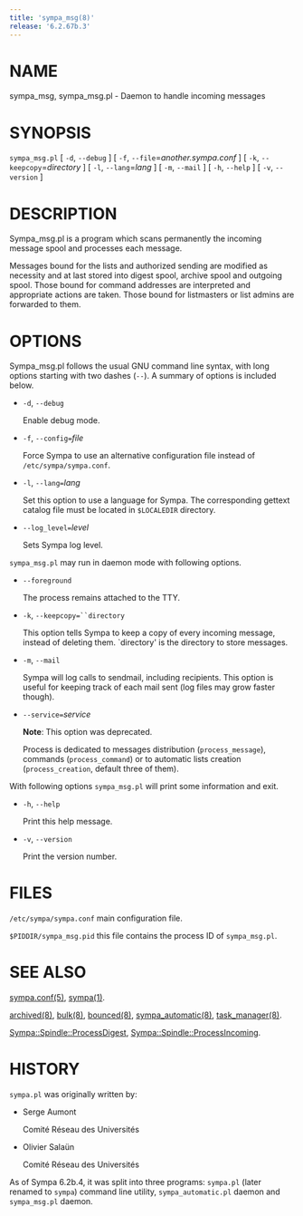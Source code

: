 ```yaml
---
title: 'sympa_msg(8)'
release: '6.2.67b.3'
---
```


# NAME

sympa\_msg, sympa\_msg.pl - Daemon to handle incoming messages

# SYNOPSIS

`sympa_msg.pl` \[ `-d`, `--debug` \]
\[ `-f`, `--file`=_another.sympa.conf_ \]
\[ `-k`, `--keepcopy`=_directory_ \]
\[ `-l`, `--lang`=_lang_ \] \[ `-m`, `--mail` \]
\[ `-h`, `--help` \] \[ `-v`, `--version` \]

# DESCRIPTION

Sympa\_msg.pl is a program which scans permanently the incoming message spool
and processes each message.

Messages bound for the lists and authorized sending are modified as necessity
and at last stored into digest spool, archive spool and outgoing spool.
Those bound for command addresses are interpreted and appropriate actions are
taken.
Those bound for listmasters or list admins are forwarded to them.

# OPTIONS

Sympa\_msg.pl follows the usual GNU command line syntax,
with long options starting with two dashes (`--`).  A summary of
options is included below.

- `-d`, `--debug`

    Enable debug mode.

- `-f`, `--config=`_file_

    Force Sympa to use an alternative configuration file instead
    of `/etc/sympa/sympa.conf`.

- `-l`, `--lang=`_lang_

    Set this option to use a language for Sympa. The corresponding
    gettext catalog file must be located in `$LOCALEDIR`
    directory.

- `--log_level=`_level_

    Sets Sympa log level.

`sympa_msg.pl` may run in daemon mode with following options.

- `--foreground`

    The process remains attached to the TTY.

- `-k`, `--keepcopy=``directory`

    This option tells Sympa to keep a copy of every incoming message, 
    instead of deleting them. \`directory' is the directory to 
    store messages.

- `-m`, `--mail`

    Sympa will log calls to sendmail, including recipients. This option is
    useful for keeping track of each mail sent (log files may grow faster
    though).

- `--service=`_service_

    **Note**:
    This option was deprecated.

    Process is dedicated to messages distribution (`process_message`),
    commands (`process_command`) or to automatic lists
    creation (`process_creation`, default three of them).

With following options `sympa_msg.pl` will print some information and exit.

- `-h`, `--help`

    Print this help message.

- `-v`, `--version`

    Print the version number.

# FILES

`/etc/sympa/sympa.conf` main configuration file.

`$PIDDIR/sympa_msg.pid` this file contains the process ID
of `sympa_msg.pl`.

# SEE ALSO

[sympa.conf(5)](./sympa.conf.5.md), [sympa(1)](./sympa.1.md).

[archived(8)](./archived.8.md), [bulk(8)](./bulk.8.md), [bounced(8)](./bounced.8.md), [sympa\_automatic(8)](./sympa_automatic.8.md),
[task\_manager(8)](./task_manager.8.md).

[Sympa::Spindle::ProcessDigest](./Sympa-Spindle-ProcessDigest.3.md),
[Sympa::Spindle::ProcessIncoming](./Sympa-Spindle-ProcessIncoming.3.md).

# HISTORY

`sympa.pl` was originally written by:

- Serge Aumont

    Comité Réseau des Universités

- Olivier Salaün

    Comité Réseau des Universités

As of Sympa 6.2b.4, it was split into three programs:
`sympa.pl` (later renamed to `sympa`) command line utility,
`sympa_automatic.pl` daemon and
`sympa_msg.pl` daemon.
